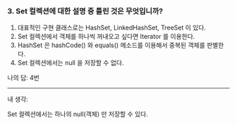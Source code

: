 ### 3. Set 컬렉션에 대한 설명 중 틀린 것은 무엇입니까?

1. 대표적인 구현 클래스로는 HashSet, LinkedHashSet, TreeSet 이 있다.
2. Set 컬렉션에서 객체를 하나씩 꺼내오고 싶다면 Iterator 를 이용한다.
3. HashSet 은 hashCode() 와 equals() 메소드를 이용해서 중복된 객체를 판별한다.
4. Set 컬렉션에서는 null 을 저장할 수 없다.

나의 답: 4번

---
내 생각:

Set 컬렉션에서는 하나의 null(객체) 만 저장할 수 있다. 
